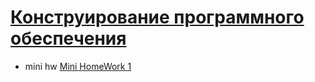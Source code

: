 # [Конструирование программного обеспечения](https://www.hse.ru/edu/courses/402853288)
- mini hw
  [Mini HomeWork 1](https://github.com/Zuganin/Software-Development/tree/main/mini_hw_1)
